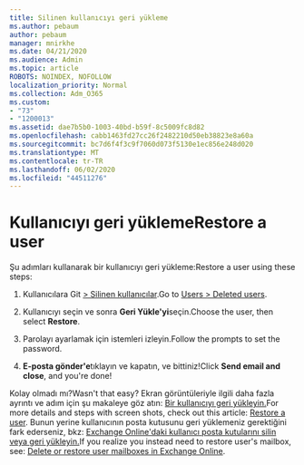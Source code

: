 ```yaml
---
title: Silinen kullanıcıyı geri yükleme
ms.author: pebaum
author: pebaum
manager: mnirkhe
ms.date: 04/21/2020
ms.audience: Admin
ms.topic: article
ROBOTS: NOINDEX, NOFOLLOW
localization_priority: Normal
ms.collection: Adm_O365
ms.custom:
- "73"
- "1200013"
ms.assetid: dae7b5b0-1003-40bd-b59f-8c5009fc8d82
ms.openlocfilehash: cabb1463fd27cc26f2482210d50eb38823e8a60a
ms.sourcegitcommit: bc7d6f4f3c9f7060d073f5130e1ec856e248d020
ms.translationtype: MT
ms.contentlocale: tr-TR
ms.lasthandoff: 06/02/2020
ms.locfileid: "44511276"
---
```

# <a name="restore-a-user"></a><span data-ttu-id="185a8-102">Kullanıcıyı geri yükleme</span><span class="sxs-lookup"><span data-stu-id="185a8-102">Restore a user</span></span>

<span data-ttu-id="185a8-103">Şu adımları kullanarak bir kullanıcıyı geri yükleme:</span><span class="sxs-lookup"><span data-stu-id="185a8-103">Restore a user using these steps:</span></span>
  
1. <span data-ttu-id="185a8-104">Kullanıcılara Git [ \> Silinen kullanıcılar](https://admin.microsoft.com/adminportal/home#/deletedusers).</span><span class="sxs-lookup"><span data-stu-id="185a8-104">Go to [Users \> Deleted users](https://admin.microsoft.com/adminportal/home#/deletedusers).</span></span>

2. <span data-ttu-id="185a8-105">Kullanıcıyı seçin ve sonra **Geri Yükle'yi**seçin.</span><span class="sxs-lookup"><span data-stu-id="185a8-105">Choose the user, then select **Restore**.</span></span>

3. <span data-ttu-id="185a8-106">Parolayı ayarlamak için istemleri izleyin.</span><span class="sxs-lookup"><span data-stu-id="185a8-106">Follow the prompts to set the password.</span></span>

4. <span data-ttu-id="185a8-107">**E-posta gönder'e**tıklayın ve kapatın, ve bittiniz!</span><span class="sxs-lookup"><span data-stu-id="185a8-107">Click **Send email and close**, and you're done!</span></span>

<span data-ttu-id="185a8-108">Kolay olmadı mı?</span><span class="sxs-lookup"><span data-stu-id="185a8-108">Wasn't that easy?</span></span> <span data-ttu-id="185a8-109">Ekran görüntüleriyle ilgili daha fazla ayrıntı ve adım için şu makaleye göz atın: [Bir kullanıcıyı geri yükleyin.](https://docs.microsoft.com/microsoft-365/admin/add-users/restore-user)</span><span class="sxs-lookup"><span data-stu-id="185a8-109">For more details and steps with screen shots, check out this article: [Restore a user](https://docs.microsoft.com/microsoft-365/admin/add-users/restore-user).</span></span> <span data-ttu-id="185a8-110">Bunun yerine kullanıcının posta kutusunu geri yüklemeniz gerektiğini fark ederseniz, bkz: [Exchange Online'daki kullanıcı posta kutularını silin veya geri yükleyin.](https://docs.microsoft.com/exchange/recipients-in-exchange-online/delete-or-restore-mailboxes)</span><span class="sxs-lookup"><span data-stu-id="185a8-110">If you realize you instead need to restore user's mailbox, see: [Delete or restore user mailboxes in Exchange Online](https://docs.microsoft.com/exchange/recipients-in-exchange-online/delete-or-restore-mailboxes).</span></span>